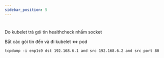 ```yaml
---
sidebar_position: 5
---
```


# 
Do kubelet trả gói tin healthcheck nhầm socket

Bắt các gói tin đến và đi kubelet <=> pod

```
tcpdump -i enp1s9 dst 192.168.6.1 and src 192.168.6.2 and src port 80
```